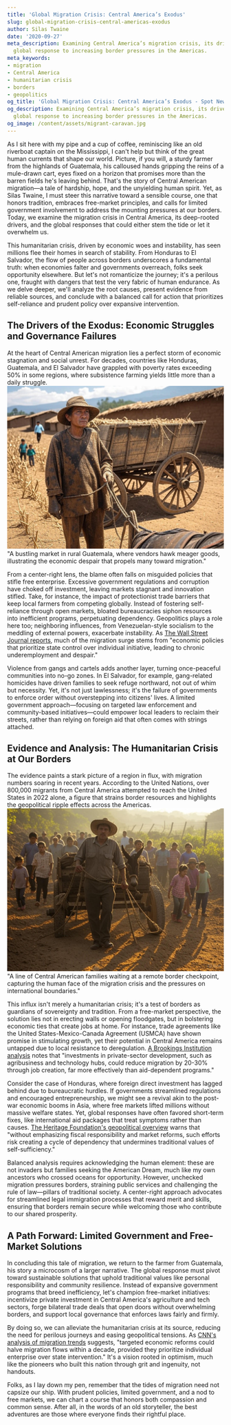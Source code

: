 ```yaml
---
title: 'Global Migration Crisis: Central America’s Exodus'
slug: global-migration-crisis-central-americas-exodus
author: Silas Twaine
date: '2020-09-27'
meta_description: Examining Central America’s migration crisis, its drivers, and the
  global response to increasing border pressures in the Americas.
meta_keywords:
- migration
- Central America
- humanitarian crisis
- borders
- geopolitics
og_title: 'Global Migration Crisis: Central America’s Exodus - Spot News 24'
og_description: Examining Central America’s migration crisis, its drivers, and the
  global response to increasing border pressures in the Americas.
og_image: /content/assets/migrant-caravan.jpg
---
```

<!-- $1 -->
As I sit here with my pipe and a cup of coffee, reminiscing like an old riverboat captain on the Mississippi, I can't help but think of the great human currents that shape our world. Picture, if you will, a sturdy farmer from the highlands of Guatemala, his calloused hands gripping the reins of a mule-drawn cart, eyes fixed on a horizon that promises more than the barren fields he's leaving behind. That's the story of Central American migration—a tale of hardship, hope, and the unyielding human spirit. Yet, as Silas Twaine, I must steer this narrative toward a sensible course, one that honors tradition, embraces free-market principles, and calls for limited government involvement to address the mounting pressures at our borders. Today, we examine the migration crisis in Central America, its deep-rooted drivers, and the global responses that could either stem the tide or let it overwhelm us.

This humanitarian crisis, driven by economic woes and instability, has seen millions flee their homes in search of stability. From Honduras to El Salvador, the flow of people across borders underscores a fundamental truth: when economies falter and governments overreach, folks seek opportunity elsewhere. But let's not romanticize the journey; it's a perilous one, fraught with dangers that test the very fabric of human endurance. As we delve deeper, we'll analyze the root causes, present evidence from reliable sources, and conclude with a balanced call for action that prioritizes self-reliance and prudent policy over expansive intervention.

## The Drivers of the Exodus: Economic Struggles and Governance Failures

At the heart of Central American migration lies a perfect storm of economic stagnation and social unrest. For decades, countries like Honduras, Guatemala, and El Salvador have grappled with poverty rates exceeding 50% in some regions, where subsistence farming yields little more than a daily struggle. ![Economic hardship in a Guatemalan village](/content/assets/guatemalan-village-market.jpg) "A bustling market in rural Guatemala, where vendors hawk meager goods, illustrating the economic despair that propels many toward migration."

From a center-right lens, the blame often falls on misguided policies that stifle free enterprise. Excessive government regulations and corruption have choked off investment, leaving markets stagnant and innovation stifled. Take, for instance, the impact of protectionist trade barriers that keep local farmers from competing globally. Instead of fostering self-reliance through open markets, bloated bureaucracies siphon resources into inefficient programs, perpetuating dependency. Geopolitics plays a role here too; neighboring influences, from Venezuelan-style socialism to the meddling of external powers, exacerbate instability. As [The Wall Street Journal reports](https://www.wsj.com/articles/central-america-migration-drivers-2023), much of the migration surge stems from "economic policies that prioritize state control over individual initiative, leading to chronic underemployment and despair."

Violence from gangs and cartels adds another layer, turning once-peaceful communities into no-go zones. In El Salvador, for example, gang-related homicides have driven families to seek refuge northward, not out of whim but necessity. Yet, it's not just lawlessness; it's the failure of governments to enforce order without overstepping into citizens' lives. A limited government approach—focusing on targeted law enforcement and community-based initiatives—could empower local leaders to reclaim their streets, rather than relying on foreign aid that often comes with strings attached.

## Evidence and Analysis: The Humanitarian Crisis at Our Borders

The evidence paints a stark picture of a region in flux, with migration numbers soaring in recent years. According to the United Nations, over 800,000 migrants from Central America attempted to reach the United States in 2022 alone, a figure that strains border resources and highlights the geopolitical ripple effects across the Americas. ![Migrants navigating border routes](/content/assets/migrants-border-crossing.jpg) "A line of Central American families waiting at a remote border checkpoint, capturing the human face of the migration crisis and the pressures on international boundaries."

This influx isn't merely a humanitarian crisis; it's a test of borders as guardians of sovereignty and tradition. From a free-market perspective, the solution lies not in erecting walls or opening floodgates, but in bolstering economic ties that create jobs at home. For instance, trade agreements like the United States-Mexico-Canada Agreement (USMCA) have shown promise in stimulating growth, yet their potential in Central America remains untapped due to local resistance to deregulation. [A Brookings Institution analysis](https://www.brookings.edu/research/drivers-of-central-america-migration/) notes that "investments in private-sector development, such as agribusiness and technology hubs, could reduce migration by 20-30% through job creation, far more effectively than aid-dependent programs."

Consider the case of Honduras, where foreign direct investment has lagged behind due to bureaucratic hurdles. If governments streamlined regulations and encouraged entrepreneurship, we might see a revival akin to the post-war economic booms in Asia, where free markets lifted millions without massive welfare states. Yet, global responses have often favored short-term fixes, like international aid packages that treat symptoms rather than causes. [The Heritage Foundation's geopolitical overview](https://www.heritage.org/global-politics/report/central-america-migration-geopolitics) warns that "without emphasizing fiscal responsibility and market reforms, such efforts risk creating a cycle of dependency that undermines traditional values of self-sufficiency."

Balanced analysis requires acknowledging the human element: these are not invaders but families seeking the American Dream, much like my own ancestors who crossed oceans for opportunity. However, unchecked migration pressures borders, straining public services and challenging the rule of law—pillars of traditional society. A center-right approach advocates for streamlined legal immigration processes that reward merit and skills, ensuring that borders remain secure while welcoming those who contribute to our shared prosperity.

## A Path Forward: Limited Government and Free-Market Solutions

In concluding this tale of migration, we return to the farmer from Guatemala, his story a microcosm of a larger narrative. The global response must pivot toward sustainable solutions that uphold traditional values like personal responsibility and community resilience. Instead of expansive government programs that breed inefficiency, let's champion free-market initiatives: incentivize private investment in Central America's agriculture and tech sectors, forge bilateral trade deals that open doors without overwhelming borders, and support local governance that enforces laws fairly and firmly.

By doing so, we can alleviate the humanitarian crisis at its source, reducing the need for perilous journeys and easing geopolitical tensions. As [CNN's analysis of migration trends](https://edition.cnn.com/2023/05/central-america-migration-report/index.html) suggests, "targeted economic reforms could halve migration flows within a decade, provided they prioritize individual enterprise over state intervention." It's a vision rooted in optimism, much like the pioneers who built this nation through grit and ingenuity, not handouts.

Folks, as I lay down my pen, remember that the tides of migration need not capsize our ship. With prudent policies, limited government, and a nod to free markets, we can chart a course that honors both compassion and common sense. After all, in the words of an old storyteller, the best adventures are those where everyone finds their rightful place.